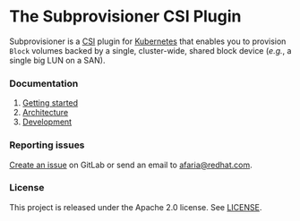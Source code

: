 # The Subprovisioner CSI Plugin

Subprovisioner is a [CSI] plugin for [Kubernetes] that enables you to provision
`Block` volumes backed by a single, cluster-wide, shared block device (*e.g.*, a
single big LUN on a SAN).

### Documentation

1. [Getting started](docs/1-getting-started.md)
2. [Architecture](docs/2-architecture.md)
3. [Development](docs/3-development.md)

### Reporting issues

[Create an issue] on GitLab or send an email to afaria@redhat.com.

### License

This project is released under the Apache 2.0 license. See [LICENSE](LICENSE).

[Create an issue]: https://gitlab.com/subprovisioner/subprovisioner/-/issues
[CSI]: https://github.com/container-storage-interface/spec
[Kubernetes]: https://kubernetes.io/
